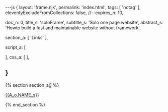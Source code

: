 ---js
{
  layout:    'frame.njk',
  permalink: 'index.html',
  tags:      [ 'notag' ],
  eleventyExcludeFromCollections: false,
  //--expires_n: 10,


  doc_n:      0,
  title_s:    'soloFrame',
  subtitle_s: 'Solo one page website',
  abstract_s: 'Howto build a fast and maintainable website without framework',

  section_a: [ 'Links' ],

  script_a:
  [
    
  ],
  css_a:
  [
  ],

}
---
[comment]: # (======================== Links ========================)

{% section section_a[0] %}

[{{A_o.NAME_s}}][0]

{% end_section %}




[comment]: # (======================== LINKS ========================)

[0]: soloframe.html#Introduction